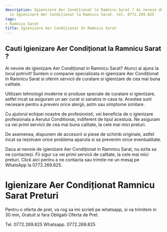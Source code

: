 ```yaml
---
description: Igienizare Aer Condiționat la Ramnicu Sarat ? Ai nevoie de un profesionist
  in Igienizare Aer Condiționat la Ramnicu Sarat. tel. 0772.269.825
tags:
- Ramnicu Sarat
title: Igienizare Aer Condiționat In Ramnicu Sarat
---
```



## Cauti Igienizare Aer Condiționat la Ramnicu Sarat ?

Ai nevoie de igienizare Aer Condiționat in Ramnicu Sarat?  Atunci ai ajuns la locul potrivit! Suntem o companie specializata in igienizare Aer Condiționat in Ramnicu Sarat si oferim servicii de curatare si igienizare de cea mai buna calitate.

Utilizam tehnologii moderne si produse speciale de curatare si igienizare, astfel incat sa asiguram un aer curat si sanatos in casa ta. Acestea sunt necesare pentru a preveni orice alergii, astm sau simptome similare.

Cu ajutorul echipei noastre de profesionisti, vei beneficia de o igienizare profesionala a Aerului Conditionat, indiferent de tipul acestuia. Ne asiguram ca vei primi servicii de cea mai buna calitate, la cele mai mici preturi.

De asemenea, dispunem de accesorii si piese de schimb originale, astfel incat sa rezolvam orice problema aparuta si sa prevenim orice eventualitate.

Daca ai nevoie de igienizare Aer Condiționat in Ramnicu Sarat, nu ezita sa ne contactezi. Fii sigur ca vei primi servicii de calitate, la cele mai mici preturi. Click aici pentru a ne contacta sau trimite-ne un mesaj pe WhatsApp la 0772.269.825.

# Igienizare Aer Condiționat Ramnicu Sarat Preturi
Pentru o oferta de pret, va rog sa imi scrieti pe whatsapp, si va trimitem in 30 min, Gratuit si fara Obligatii Oferta de Pret.

Tel. 0772.269.825
Whatsapp. 0772.269.825